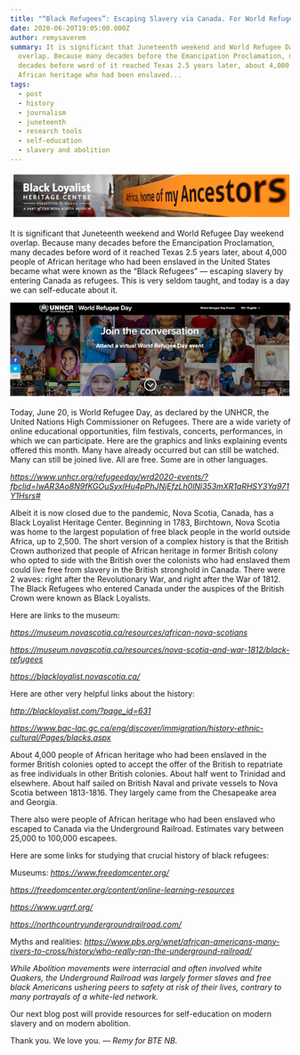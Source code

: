 ```yaml
---
title: "“Black Refugees”: Escaping Slavery via Canada. For World Refugee Day."
date: 2020-06-20T19:05:00.000Z
author: remysaverem
summary: It is significant that Juneteenth weekend and World Refugee Day weekend
  overlap. Because many decades before the Emancipation Proclamation, many
  decades before word of it reached Texas 2.5 years later, about 4,000 people of
  African heritage who had been enslaved...
tags:
  - post
  - history
  - journalism
  - juneteenth
  - research tools
  - self-education
  - slavery and abolition
---
```

![black loyalist](/static/img/black-loyalist-1-.png)

It is significant that Juneteenth weekend and World Refugee Day weekend overlap. Because many decades before the Emancipation Proclamation, many decades before word of it reached Texas 2.5 years later, about 4,000 people of African heritage who had been enslaved in the United States became what were known as the “Black Refugees” — escaping slavery by entering Canada as refugees. This is very seldom taught, and today is a day we can self-educate about it.

![world refugee day](/static/img/world-refugee-day-1-.png)

Today, June 20, is World Refugee Day, as declared by the UNHCR, the United Nations High Commissioner on Refugees. There are a wide variety of online educational opportunities, film festivals, concerts, performances, in which we can participate. Here are the graphics and links explaining events offered this month. Many have already occurred but can still be watched. Many can still be joined live. All are free. Some are in other languages.

*<https://www.unhcr.org/refugeeday/wrd2020-events/?fbclid=IwAR3Ao8N9fKGOuSyxIHu4pPhJNjEfzLh0lNl353mXR1qRHSY3Ya971Y1Hsrs#>*

Albeit it is now closed due to the pandemic, Nova Scotia, Canada, has a Black Loyalist Heritage Center. Beginning in 1783, Birchtown, Nova Scotia was home to the largest population of free black people in the world outside Africa, up to 2,500. The short version of a complex history is that the British Crown authorized that people of African heritage in former British colony who opted to side with the British over the colonists who had enslaved them could live free from slavery in the British stronghold in Canada. There were 2 waves: right after the Revolutionary War, and right after the War of 1812. The Black Refugees who entered Canada under the auspices of the British Crown were known as Black Loyalists.

Here are links to the museum:

*<https://museum.novascotia.ca/resources/african-nova-scotians>*

*<https://museum.novascotia.ca/resources/nova-scotia-and-war-1812/black-refugees>*

*<https://blackloyalist.novascotia.ca/>*

Here are other very helpful links about the history:

*<http://blackloyalist.com/?page_id=631>*

*<https://www.bac-lac.gc.ca/eng/discover/immigration/history-ethnic-cultural/Pages/blacks.aspx>*

About 4,000 people of African heritage who had been enslaved in the former British colonies opted to accept the offer of the British to repatriate as free individuals in other British colonies. About half went to Trinidad and elsewhere. About half sailed on British Naval and private vessels to Nova Scotia between 1813-1816. They largely came from the Chesapeake area and Georgia.

There also were people of African heritage who had been enslaved who escaped to Canada via the Underground Railroad. Estimates vary between 25,000 to 100,000 escapees.

Here are some links for studying that crucial history of black refugees:

Museums: *<https://www.freedomcenter.org/>*

*<https://freedomcenter.org/content/online-learning-resources>*

*<https://www.ugrrf.org/>*

*<https://northcountryundergroundrailroad.com/>*

Myths and realities: *<https://www.pbs.org/wnet/african-americans-many-rivers-to-cross/history/who-really-ran-the-underground-railroad/>*

*While Abolition movements were interracial and often involved white Quakers, the Underground Railroad was largely former slaves and free black Americans ushering peers to safety at risk of their lives, contrary to many portrayals of a white-led network.*

Our next blog post will provide resources for self-education on modern slavery and on modern abolition.

Thank you. We love you. *— Remy for BTE NB.*

<!--EndFragment-->